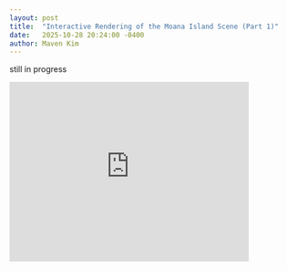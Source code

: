 ```yaml
---
layout: post
title:  "Interactive Rendering of the Moana Island Scene (Part 1)"
date:   2025-10-28 20:24:00 -0400
author: Maven Kim
---
```


still in progress
<iframe width="420" height="315" src="https://www.youtube.com/watch?v=g6yUsX6zboI" frameborder="0" allowfullscreen></iframe>
